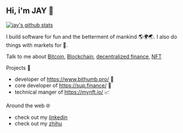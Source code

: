 ## Hi, i'm JAY 👋

[![jay's github stats](https://github-readme-stats.vercel.app/api?username=qq976739120&count_private=true&show_icons=true&theme=onedark)](https://github.com/qq976739120)


I build software for fun and the betterment of mankind 🌎🌍🌏. I also do things with markets for 💸.

Talk to me about [Bitcoin](https://en.wikipedia.org/wiki/Bitcoin), [Blockchain](Blockchain), [decentralized finance](https://defipulse.com/), [NFT](https://en.wikipedia.org/wiki/Non-fungible_token) 

Projects 📌
- developer of https://www.bithumb.pro/ 💱
- core developer of https://sup.finance/ 💸
- technical manger of https://mynft.io/ 📈


Around the web 🌐
 - check out my [linkedin](https://www.linkedin.com/in/%E5%98%89%E8%AF%9A-%E6%B2%88-5812b8174/) 
 - check out my [zhihu](https://www.zhihu.com/people/kan-kan-1-12) 
